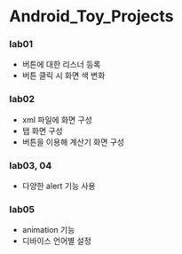 # Android_Toy_Projects

### lab01
+ 버튼에 대한 리스너 등록
+ 버튼 클릭 시 화면 색 변화

### lab02
+ xml 파일에 화면 구성
+ 탭 화면 구성
+ 버튼을 이용해 계산기 화면 구성

### lab03, 04
+ 다양한 alert 기능 사용

### lab05
+ animation 기능
+ 디바이스 언어별 설정
